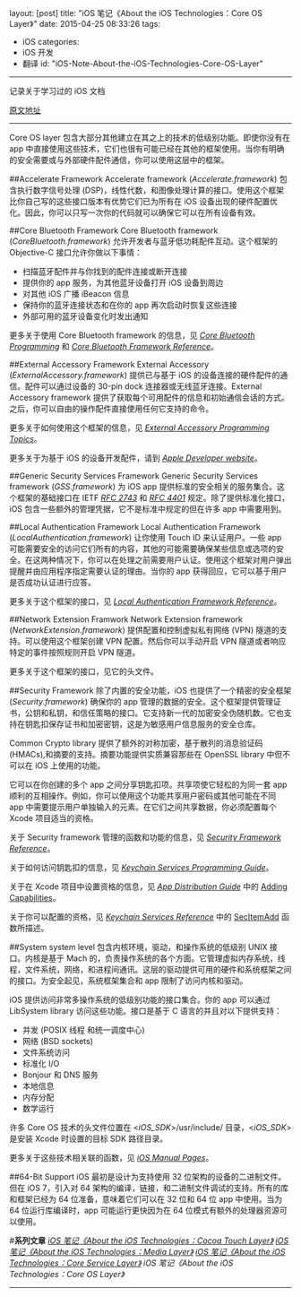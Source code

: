 layout: [post]
title: "iOS 笔记《About the iOS Technologies：Core OS Layer》"
date: 2015-04-25 08:33:26
tags: 
- iOS
categories: 
- iOS 开发
- 翻译
id: "iOS-Note-About-the-iOS-Technologies-Core-OS-Layer"
---

记录关于学习过的 iOS 文档

<!-- more -->

[原文地址][1]



-------------------
Core OS layer 包含大部分其他建立在其之上的技术的低级别功能。即使你没有在 app 中直接使用这些技术，它们也很有可能已经在其他的框架使用。当你有明确的安全需要或与外部硬件配件通信，你可以使用这层中的框架。

##Accelerate Framework
Accelerate framework (*Accelerate.framework*) 包含执行数字信号处理 (DSP)，线性代数，和图像处理计算的接口。使用这个框架比你自己写的这些接口版本有优势它们已为所有在 iOS 设备出现的硬件配置优化。因此，你可以只写一次你的代码就可以确保它可以在所有设备有效。

##Core Bluetooth Framework
Core Bluetooth framework (*CoreBluetooth.framework*) 允许开发者与蓝牙低功耗配件互动。这个框架的 Objective-C  接口允许你做以下事情：

- 扫描蓝牙配件并与你找到的配件连接或断开连接
- 提供你的 app 服务，为其他蓝牙设备打开 iOS 设备到周边
- 对其他 iOS 广播 iBeacon 信息
- 保持你的蓝牙连接状态和在你的 app 再次启动时恢复这些连接
- 外部可用的蓝牙设备变化时发出通知

更多关于使用 Core Bluetooth framework 的信息，见 [*Core Bluetooth Programming*](https://developer.apple.com/library/prerelease/ios/documentation/NetworkingInternetWeb/Conceptual/CoreBluetooth_concepts/AboutCoreBluetooth/Introduction.html#//apple_ref/doc/uid/TP40013257) 和 [*Core Bluetooth Framework Reference*](https://developer.apple.com/library/prerelease/ios/documentation/CoreBluetooth/Reference/CoreBluetooth_Framework/index.html#//apple_ref/doc/uid/TP40011295)。

##External Accessory Framework
External Accessory (*ExternalAccessory.framework*) 提供已与基于 iOS 的设备连接的硬件配件的通信。配件可以通过设备的 30-pin dock 连接器或无线蓝牙连接。External Accessory framework 提供了获取每个可用配件的信息和初始通信会话的方式。之后，你可以自由的操作配件直接使用任何它支持的命令。

更多关于如何使用这个框架的信息，见 [*External Accessory Programming Topics*](https://developer.apple.com/library/prerelease/ios/featuredarticles/ExternalAccessoryPT/Introduction/Introduction.html#//apple_ref/doc/uid/TP40009502)。

更多关于为基于 iOS 的设备开发配件，请到 [*Apple Developer website*](http://developer.apple.com/)。


##Generic Security Services Framework
Generic Security Services framework (*GSS.framework*) 为 iOS app 提供标准的安全相关的服务集合。这个框架的基础接口在 IETF [*RFC 2743*](http://www.ietf.org/rfc/rfc2743.txt) 和 [*RFC 4401*](http://tools.ietf.org/html/rfc4401) 规定。除了提供标准化接口，iOS 包含一些额外的管理凭据，它不是标准中规定的但在许多 app 中需要用到。

##Local Authentication Framework
Local Authentication Framework (*LocalAuthentication.framework*) 让你使用 Touch ID 来认证用户。一些 app 可能需要安全的访问它们所有的内容，其他的可能需要确保某些信息或选项的安全。在这两种情况下，你可以在处理之前需要用户认证。使用这个框架对用户弹出提醒并由应用程序指定需要认证的理由。当你的 app 获得回应，它可以基于用户是否成功认证进行应答。

更多关于这个框架的接口，见 [*Local Authentication Framework Reference*](https://developer.apple.com/library/prerelease/ios/documentation/LocalAuthentication/Reference/LocalAuthentication_Framework/index.html#//apple_ref/doc/uid/TP40014520)。

##Network Extension Framwork
Network Extension framework (*NetworkExtension.framework*) 提供配置和控制虚拟私有网络 (VPN) 隧道的支持。可以使用这个框架创建 VPN 配置。然后你可以手动开启 VPN 隧道或者响应特定的事件按照规则开启 VPN 隧道。

更多关于这个框架的接口，见它的头文件。

##Security Framework
除了内置的安全功能，iOS 也提供了一个精密的安全框架 (*Security.framework*) 确保你的 app 管理的数据的安全。这个框架提供管理证书，公钥和私钥，和信任策略的接口。它支持新一代的加密安全伪随机数。它也支持在钥匙扣保存证书和加密密钥，这是为敏感用户信息服务的安全仓库。

Common Crypto library 提供了额外的对称加密，基于散列的消息验证码 (HMACs),和摘要的支持。摘要功能提供实质兼容那些在 OpenSSL library 中但不可以在 iOS 上使用的功能。

它可以在你创建的多个 app 之间分享钥匙扣项。共享项使它轻松的为同一套 app 顺利的互相操作。例如，你可以使用这个功能共享用户密码或其他可能在不同 app 中需要提示用户单独输入的元素。在它们之间共享数据，你必须配置每个 Xcode 项目适当的资格。

关于 Security framework 管理的函数和功能的信息，见 [*Security Framework Reference*](https://developer.apple.com/library/prerelease/ios/documentation/Security/Reference/SecurityFrameworkReference/index.html#//apple_ref/doc/uid/TP40004330)。

关于如何访问钥匙扣的信息，见 [*Keychain Services Programming Guide*](https://developer.apple.com/library/prerelease/ios/documentation/Security/Conceptual/keychainServConcepts/01introduction/introduction.html#//apple_ref/doc/uid/TP30000897)。

关于在 Xcode 项目中设置资格的信息，见 [*App Distribution Guide*](https://developer.apple.com/library/prerelease/ios/documentation/IDEs/Conceptual/AppDistributionGuide/Introduction/Introduction.html#//apple_ref/doc/uid/TP40012582) 中的 [Adding Capabilities](https://developer.apple.com/library/prerelease/ios/documentation/IDEs/Conceptual/AppDistributionGuide/AddingCapabilities/AddingCapabilities.html#//apple_ref/doc/uid/TP40012582-CH26)。

关于你可以配置的资格，见 [*Keychain Services Reference*](https://developer.apple.com/library/prerelease/ios/documentation/Security/Reference/keychainservices/index.html#//apple_ref/doc/uid/TP30000898) 中的 [SecItemAdd](https://developer.apple.com/library/prerelease/ios/documentation/Security/Reference/keychainservices/index.html#//apple_ref/c/func/SecItemAdd) 函数所描述。

##System
system level 包含内核环境，驱动，和操作系统的低级别 UNIX 接口。内核是基于 Mach 的，负责操作系统的各个方面。它管理虚拟内存系统，线程，文件系统，网络，和进程间通讯。这层的驱动提供可用的硬件和系统框架之间的接口。为安全起见，系统框架集合和 app 限制了访问内核和驱动。

iOS 提供访问非常多操作系统的低级别功能的接口集合。你的 app 可以通过 LibSystem library 访问这些功能。接口是基于 C 语言的并且对以下提供支持：

- 并发 (POSIX 线程 和统一调度中心)
- 网络 (BSD sockets)
- 文件系统访问
- 标准化 I/O
- Bonjour 和 DNS 服务
- 本地信息
- 内存分配
- 数学运行

许多 Core OS 技术的头文件位置在 <*iOS_SDK*>/usr/include/ 目录，<*iOS_SDK*>是安装 Xcode 时设置的目标 SDK 路径目录。

更多关于这些技术相关联的函数，见 [*iOS Manual Pages*](https://developer.apple.com/library/prerelease/ios/documentation/System/Conceptual/ManPages_iPhoneOS/index.html#//apple_ref/doc/uid/TP40007259)。

##64-Bit Support
iOS 最初是设计为支持使用 32 位架构的设备的二进制文件。但在 iOS 7，引入对 64 架构的编译，链接，和二进制文件调试的支持。所有的库和框架已经为 64 位准备，意味着它们可以在 32 位和 64 位 app 中使用。当为 64 位运行库编译时，app 可能运行更快因为在 64 位模式有额外的处理器资源可以使用。

#**系列文章**
[*iOS 笔记《About the iOS Technologies：Cocoa Touch Layer》*](../iOS-Note-About-the-iOS-Technologies-Cocoa-Touch-Layer)
[*iOS 笔记《About the iOS Technologies：Media Layer》*](../iOS-Note-About-the-iOS-Technologies-Media-Layer)
[*iOS 笔记《About the iOS Technologies：Core Service Layer》*](../iOS-Note-About-the-iOS-Technologies-Core-Service-Layer)
*iOS 笔记《About the iOS Technologies：Core OS Layer》*



---------

[1]: https://developer.apple.com/library/prerelease/ios/documentation/Miscellaneous/Conceptual/iPhoneOSTechOverview/Introduction/Introduction.html#//apple_ref/doc/uid/TP40007898-CH1-SW1